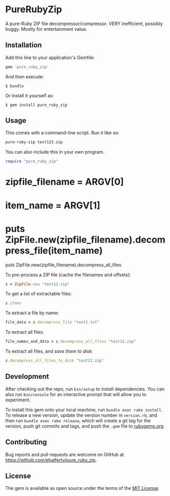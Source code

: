 # PureRubyZip

A pure-Ruby ZIP file decompressor/compressor.
VERY inefficient, possibly buggy.
Mostly for entertainment value.

## Installation

Add this line to your application's Gemfile:

```ruby
gem 'pure_ruby_zip'
```

And then execute:

    $ bundle

Or install it yourself as:

    $ gem install pure_ruby_zip

## Usage

This comes with a command-line script. Run it like so:

```bash
pure-ruby-zip test123.zip
```

You can also include this in your own program.


```ruby
require "pure_ruby_zip"
```

# zipfile_filename = ARGV[0]
# item_name = ARGV[1]

# puts ZipFile.new(zipfile_filename).decompress_file(item_name)
puts ZipFile.new(zipfile_filename).decompress_all_files

To pre-process a ZIP file (cache the filenames and offsets):
```ruby
z = ZipFile.new "test12.zip"
```

To get a list of extractable files:
```ruby
z.items
```

To extract a file by name:
```ruby
file_data = z.decompress_file "test1.txt"
```

To extract all files:
```ruby
file_names_and_data = z.decompress_all_files "test12.zip"
```

To extract all files, and _save them to disk_:
```ruby
z.decompress_all_files_to_disk "test12.zip"
```

## Development

After checking out the repo, run `bin/setup` to install dependencies. You can also run `bin/console` for an interactive prompt that will allow you to experiment.

To install this gem onto your local machine, run `bundle exec rake install`. To release a new version, update the version number in `version.rb`, and then run `bundle exec rake release`, which will create a git tag for the version, push git commits and tags, and push the `.gem` file to [rubygems.org](https://rubygems.org).

## Contributing

Bug reports and pull requests are welcome on GitHub at https://github.com/ehalferty/pure_ruby_zip.

## License

The gem is available as open source under the terms of the [MIT License](https://opensource.org/licenses/MIT).
